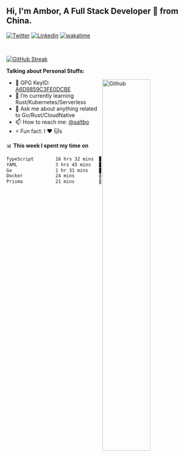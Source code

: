 ## Hi, I'm Ambor, A Full Stack Developer 🚀 from China.

[![Twitter](https://img.shields.io/badge/-saltbo-1ca0f1?style=flat&logo=twitter&logoColor=white)](https://twitter.com/rdsaltbo)
[![Linkedin](https://img.shields.io/badge/-saltbo-blue?style=flat&logo=Linkedin&logoColor=white)](https://www.linkedin.com/in/saltbo/)
[![wakatime](https://wakatime.com/badge/user/f82b1c77-faab-48cd-aef5-a12c0aff104b.svg)](https://wakatime.com/@f82b1c77-faab-48cd-aef5-a12c0aff104b)

&nbsp;  

[![GitHub Streak](http://github-readme-streak-stats.herokuapp.com?user=saltbo&hide_border=true&date_format=M%20j%5B%2C%20Y%5D)](https://git.io/streak-stats)

**Talking about Personal Stuffs:**
<!-- Any image aligned to the right. Beware the width  -->
<img width="50%" align="right" alt="Github" src="https://raw.githubusercontent.com/saltbo/saltbo/master/images/git-header.svg" />

- 🤘 GPG KeyID: [A6D9859C3FE0DCBE](https://saltbo.cn/pgp_keys.asc)
- 🌱 I’m currently learning Rust/Kubernetes/Serverless
- 💬 Ask me about anything related to Go/Rust/CloudNative
- 📫 How to reach me: [@saltbo](https://t.me/saltbo)
- ⚡ Fun fact: I :heart: :cat:s


📊 **This week I spent my time on**
<!--START_SECTION:waka-->

```txt
TypeScript        16 hrs 32 mins  █████████████████▓░░░░░░░   70.11 %
YAML              3 hrs 45 mins   ████░░░░░░░░░░░░░░░░░░░░░   15.96 %
Go                1 hr 31 mins    █▓░░░░░░░░░░░░░░░░░░░░░░░   06.49 %
Docker            24 mins         ▒░░░░░░░░░░░░░░░░░░░░░░░░   01.72 %
Prisma            21 mins         ▒░░░░░░░░░░░░░░░░░░░░░░░░   01.53 %
```

<!--END_SECTION:waka-->
